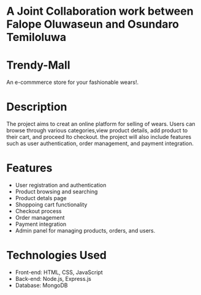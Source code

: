 # A Joint Collaboration work between Falope Oluwaseun and Osundaro Temiloluwa

# Trendy-Mall
An e-commmerce store for your fashionable wears!.

# Description
The project aims to creat an online platform for selling of wears. Users can browse through various categories,view product details, add product to their cart, and proceed lto checkout. the project will also include features such as user authentication, order management, and payment integration.

# Features
- User registration and authentication
- Product browsing and searching
- Product detals page
- Shoppoing cart functionality
- Checkout process
- Order management
- Payment integration
- Admin panel for managing products, orders, and users.

# Technologies Used
- Front-end: HTML, CSS, JavaScript
- Back-end: Node.js, Express.js
- Database: MongoDB